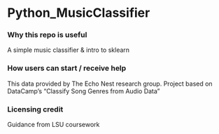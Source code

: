 # Python_MusicClassifier

### Why this repo is useful
A simple music classifier & intro to sklearn

### How users can start / receive help
This data provided by The Echo Nest research group. Project based on DataCamp’s “Classify Song Genres from Audio Data”

### Licensing credit
Guidance from LSU coursework
